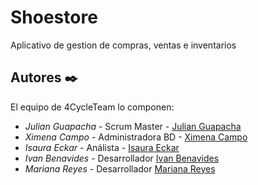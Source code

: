 # Shoestore
Aplicativo de gestion de compras, ventas e inventarios


## Autores ✒️

El equipo de 4CycleTeam lo componen:

* *Julian Guapacha* - Scrum Master - [Julian Guapacha](https://github.com/juanguma)
* *Ximena Campo* - Administradora BD - [Ximena Campo](https://github.com/ximec)
* *Isaura Eckar* - Análista - [Isaura Eckar](https://github.com/IsaEckar)
* *Ivan Benavides* - Desarrollador [Ivan Benavides](https://github.com/IvanB3N)
* *Mariana Reyes* - Desarrollador [Mariana Reyes](https://github.com/mareti1986)